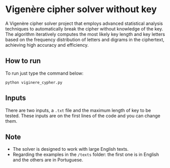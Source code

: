 # Vigenère cipher solver without key
A Vigenère cipher solver project that employs advanced statistical analysis techniques to automatically break the cipher without knowledge of the key. The algorithm iteratively computes the most likely key length and key letters based on the frequency distribution of letters and digrams in the ciphertext, achieving high accuracy and efficiency.

## How to run
To run just type the command below:
```
python viginere_cypher.py
```

## Inputs
There are two inputs, a `.txt` file and the maximum length of key to be tested.
These inputs are on the first lines of the code and you can change them.


## Note
- The solver is designed to work with large English texts.
- Regarding the examples in the `/texts` folder: the first one is in English and the others are in Portuguese. 
